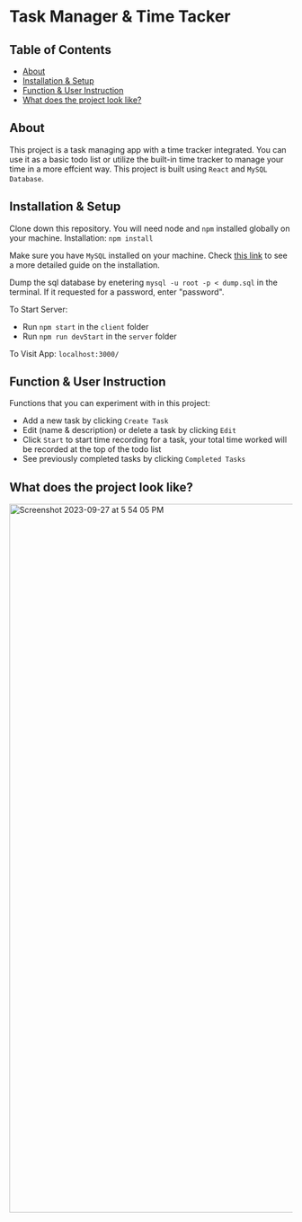 # Task Manager & Time Tacker
## Table of Contents
  - [About](#about) 
  - [Installation & Setup](#installation-&-setup)
  - [Function & User Instruction](#function-&-user-instruction)
  - [What does the project look like?](#what-does-the-project-look-like)

## About 
This project is a task managing app with a time tracker integrated. You can use it as a basic todo list or utilize the built-in time tracker to manage your time in a more effcient way.
This project is built using `React` and `MySQL Database`.

## Installation & Setup
Clone down this repository. You will need node and `npm` installed globally on your machine.
Installation:
`npm install`

Make sure you have `MySQL` installed on your machine. Check [this link](https://dev.mysql.com/downloads/installer/) to see a more detailed guide on the installation.

Dump the sql database by enetering `mysql -u root -p < dump.sql` in the terminal. If it requested for a password, enter "password".

To Start Server:
  - Run `npm start` in the `client` folder
  - Run `npm run devStart` in the `server` folder

To Visit App:
`localhost:3000/`

## Function & User Instruction
Functions that you can experiment with in this project:
  - Add a new task by clicking `Create Task`
  - Edit (name & description) or delete a task by clicking `Edit`
  - Click `Start` to start time recording for a task, your total time worked will be recorded at the top of the todo list
  - See previously completed tasks by clicking `Completed Tasks`

## What does the project look like?
<img width="1262" alt="Screenshot 2023-09-27 at 5 54 05 PM" src="https://github.com/erica-ll/task-tracker/assets/91917263/574bb145-af7b-4f30-8eb8-5e0db7714b6b">
